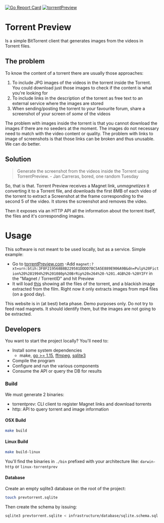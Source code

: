 [![Go Report Card](https://goreportcard.com/badge/github.com/jan-carreras/torrentpreviewer)](https://goreportcard.com/report/github.com/jan-carreras/torrentpreviewer)
[![torrentPreview](https://circleci.com/gh/jan-carreras/torrentpreviewer.svg?style=shield)](https://app.circleci.com/pipelines/github/jan-carreras/torrentpreviewer)


# Torrent Preview

Is a simple BitTorrent client that generates images from the videos in Torrent files.

## The problem

To know the content of a torrent there are usually those approaches:

1. To include JPG images of the videos in the torrent inside the Torrent. You could download just those images to check
   if the content is what you're looking for
1. To include links in the description of the torrent as free text to an external service where the images are stored
1. When sending/posting the torrent to your favourite forum, share a screenshot of your screen of _some_ of the videos

The problem with images inside the torrent is that you cannot download the images if there are no seeders at the moment.
The images do not necessary need to match with the video content or quality. The problem with links to image of
screenshots is that those links can be broken and thus unusable. We can do better.

## Solution

> Generate the screenshot from the videos inside the Torrent using TorrentPreview. - Jan Carreras, bored, one random Tuesday

So, that is that. Torrent Preview receives a Magnet link, _unmagnetizes_ it converting it to a Torrent file, and downloads
the first 8MB of each video of the torrent to extract a Screenshot at the frame corresponding to the second 5 of the
video. It stores the screenshot and removes the video.

Then it exposes via an HTTP API all the information about the torrent itself, the files and it's corresponding images.

# Usage

This software is not meant to be used locally, but as a service. Simple example:

- Go to [torrentPreview.com](http://torrentpreview.com/)
-Add `magnet:?xt=urn:btih:3F8F219568B8B229581DDDD7BC5A5E889E906A9B&dn=Pulp%20Fiction%20%281994%29%201080p%20BrRip%20x264%20-%201.4GB%20-%20YIFY`
in the "Magnet / TorrentID" and hit Preview
- It will load [this](http://torrentpreview.com/?id=3f8f219568b8b229581dddd7bc5a5e889e906a9b) showing all the files of
  the torrent, and a blackish image extracted from the film. Right now it only extracts images from mp4 files (on a good
  day).
  
This website is in (at best) beta phase. Demo purposes only. Do not try to feed read magnets. It should identify them,
but the images are not going to be extracted.

## Developers

You want to start the project locally? You'll need to:

- Install some system dependencies
    - make, [go >= 1.15](https://golang.org/dl/), [ffmpeg](https://ffmpeg.org/download.html), [sqlite3](https://www.sqlite.org/download.html)
- Compile the program
- Configure and run the various components
- Consume the API or query the DB for results

### Build

We must generate 2 binaries:

- torrentprev: CLI client to register Magnet links and download torrents
- http: API to query torrent and image information

#### OSX Build

```bash
make build
```    

#### Linux Build

````bash
make build-linux
````

You'll find the binaries in `./bin` prefixed with your architecture like: `darwin-http` or `linux-torrentprev`

#### Database

Create an empty sqlite3 database on the root of the project:

```bash
touch prevtorrent.sqlite
```

Then create the schema by issuing:

```bash
sqlite3 prevtorrent.sqlite < infrastructure/database/sqlite.schema.sql

```
